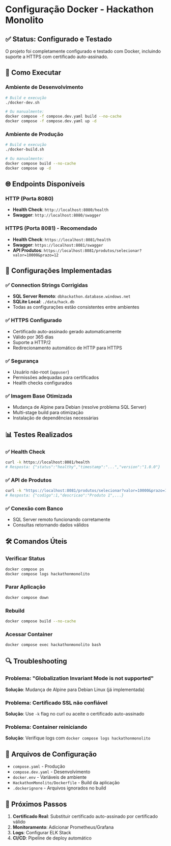 # Configuração Docker - Hackathon Monolito

## ✅ Status: Configurado e Testado

O projeto foi completamente configurado e testado com Docker, incluindo suporte a HTTPS com certificado auto-assinado.

## 🚀 Como Executar

### Ambiente de Desenvolvimento
```bash
# Build e execução
./docker-dev.sh

# Ou manualmente:
docker compose -f compose.dev.yaml build --no-cache
docker compose -f compose.dev.yaml up -d
```

### Ambiente de Produção
```bash
# Build e execução
./docker-build.sh

# Ou manualmente:
docker compose build --no-cache
docker compose up -d
```

## 🌐 Endpoints Disponíveis

### HTTP (Porta 8080)
- **Health Check**: `http://localhost:8080/health`
- **Swagger**: `http://localhost:8080/swagger`

### HTTPS (Porta 8081) - **Recomendado**
- **Health Check**: `https://localhost:8081/health`
- **Swagger**: `https://localhost:8081/swagger`
- **API Produtos**: `https://localhost:8081/produtos/selecionar?valor=10000&prazo=12`

## 🔧 Configurações Implementadas

### ✅ Connection Strings Corrigidas
- **SQL Server Remoto**: `dbhackathon.database.windows.net`
- **SQLite Local**: `./data/hack.db`
- Todas as configurações estão consistentes entre ambientes

### ✅ HTTPS Configurado
- Certificado auto-assinado gerado automaticamente
- Válido por 365 dias
- Suporte a HTTP/2
- Redirecionamento automático de HTTP para HTTPS

### ✅ Segurança
- Usuário não-root (`appuser`)
- Permissões adequadas para certificados
- Health checks configurados

### ✅ Imagem Base Otimizada
- Mudança de Alpine para Debian (resolve problema SQL Server)
- Multi-stage build para otimização
- Instalação de dependências necessárias

## 📊 Testes Realizados

### ✅ Health Check
```bash
curl -k https://localhost:8081/health
# Resposta: {"status":"healthy","timestamp":"...","version":"1.0.0"}
```

### ✅ API de Produtos
```bash
curl -k "https://localhost:8081/produtos/selecionar?valor=10000&prazo=12"
# Resposta: {"codigo":1,"descricao":"Produto 1",...}
```

### ✅ Conexão com Banco
- SQL Server remoto funcionando corretamente
- Consultas retornando dados válidos

## 🛠️ Comandos Úteis

### Verificar Status
```bash
docker compose ps
docker compose logs hackathonmonolito
```

### Parar Aplicação
```bash
docker compose down
```

### Rebuild
```bash
docker compose build --no-cache
```

### Acessar Container
```bash
docker compose exec hackathonmonolito bash
```

## 🔍 Troubleshooting

### Problema: "Globalization Invariant Mode is not supported"
**Solução**: Mudança de Alpine para Debian Linux (já implementada)

### Problema: Certificado SSL não confiável
**Solução**: Use `-k` flag no curl ou aceite o certificado auto-assinado

### Problema: Container reiniciando
**Solução**: Verifique logs com `docker compose logs hackathonmonolito`

## 📝 Arquivos de Configuração

- `compose.yaml` - Produção
- `compose.dev.yaml` - Desenvolvimento
- `docker.env` - Variáveis de ambiente
- `HackathonMonolito/Dockerfile` - Build da aplicação
- `.dockerignore` - Arquivos ignorados no build

## 🎯 Próximos Passos

1. **Certificado Real**: Substituir certificado auto-assinado por certificado válido
2. **Monitoramento**: Adicionar Prometheus/Grafana
3. **Logs**: Configurar ELK Stack
4. **CI/CD**: Pipeline de deploy automático 